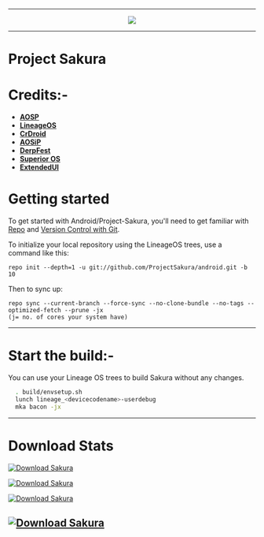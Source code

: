 -----------------------------------------------------------------------------

<p align="center">
 <img src="https://github.com/ProjectSakura/android/blob/10/sakura.jpg"> 
</p>

-----------------------------------------------------------------------------

Project Sakura
==============

Credits:-
=======
 * [**AOSP**](https://android.googlesource.com)
 * [**LineageOS**](https://github.com/LineageOS)
 * [**CrDroid**](https://github.com/crdroidandroid)
 * [**AOSiP**](https://github.com/AOSiP)
 * [**DerpFest**](https://github.com/DerpLab)
 * [**Superior OS**](https://github.com/SuperiorOS)
 * [**ExtendedUI**](https://github.com/Extended-UI) 

Getting started
===============

To get started with Android/Project-Sakura, you'll need to get
familiar with [Repo](https://source.android.com/source/using-repo.html) and [Version Control with Git](https://source.android.com/source/version-control.html).

To initialize your local repository using the LineageOS trees, use a command like this:
```
repo init --depth=1 -u git://github.com/ProjectSakura/android.git -b 10
```
Then to sync up:
```
repo sync --current-branch --force-sync --no-clone-bundle --no-tags --optimized-fetch --prune -jx
(j= no. of cores your system have)
```
----------------

Start the build:-
=================

You can use your Lineage OS trees to build Sakura without any changes. 

```bash
  . build/envsetup.sh
  lunch lineage_<devicecodename>-userdebug
  mka bacon -jx
```
-----------------------------------------------------------------------------

Download Stats
==============

[![Download Sakura](https://img.shields.io/sourceforge/dd/projectsakura.svg)](https://sourceforge.net/projects/projectsakura/files/latest/download) 

[![Download Sakura](https://img.shields.io/sourceforge/dw/projectsakura.svg)](https://sourceforge.net/projects/projectsakura/files/latest/download) 

[![Download Sakura](https://img.shields.io/sourceforge/dm/projectsakura.svg)](https://sourceforge.net/projects/projectsakura/files/latest/download) 

[![Download Sakura](https://img.shields.io/sourceforge/dt/projectsakura.svg)](https://sourceforge.net/projects/projectsakura/files/latest/download) 
---------------------------------------------------------------------------------
